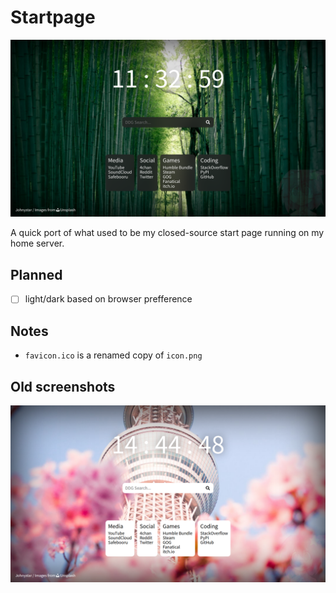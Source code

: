 # Startpage

![screenshot of the startpage](screen2.png)

A quick port of what used to be my closed-source start page running on my home server.

## Planned

- [ ] light/dark based on browser prefference

## Notes

- ``favicon.ico`` is a renamed copy of ``icon.png``

## Old screenshots

![screenshot of the startpage](screen1.png)